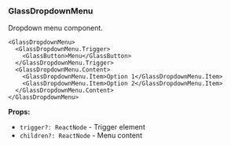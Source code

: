 ### GlassDropdownMenu

Dropdown menu component.

```tsx
<GlassDropdownMenu>
  <GlassDropdownMenu.Trigger>
    <GlassButton>Menu</GlassButton>
  </GlassDropdownMenu.Trigger>
  <GlassDropdownMenu.Content>
    <GlassDropdownMenu.Item>Option 1</GlassDropdownMenu.Item>
    <GlassDropdownMenu.Item>Option 2</GlassDropdownMenu.Item>
  </GlassDropdownMenu.Content>
</GlassDropdownMenu>
```

**Props:**
- `trigger?: ReactNode` - Trigger element
- `children?: ReactNode` - Menu content

